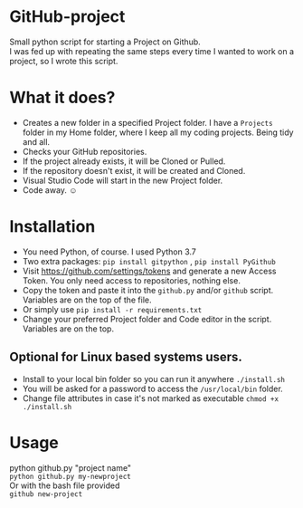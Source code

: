 # GitHub-project

Small python script for starting a Project on Github.  
I was fed up with repeating the same steps every time I wanted to work on a project, so I wrote this script.

# What it does?

 - Creates a new folder in a specified Project folder. I have a `Projects` folder in my Home folder, where I keep all my coding projects. Being tidy and all.  
 - Checks your GitHub repositories.
 - If the project already exists, it will be Cloned or Pulled.
 - If the repository doesn't exist, it will be created and Cloned.
 - Visual Studio Code will start in the new Project folder.
 - Code away. :relaxed:
 
 # Installation
 
 - You need Python, of course. I used Python 3.7
 - Two extra packages: `pip install gitpython` , `pip install PyGithub`
 - Visit https://github.com/settings/tokens and generate a new Access Token. You only need access to repositories, nothing else.  
 - Copy the token and paste it into the `github.py` and/or `github` script. Variables are on the top of the file.  
 - Or simply use `pip install -r requirements.txt`
 - Change your preferred Project folder and Code editor in the script. Variables are on the top.
 
 ## Optional for Linux based systems users.
 
  - Install to your local bin folder so you can run it anywhere `./install.sh`
  - You will be asked for a password to access the `/usr/local/bin` folder.
  - Change file attributes in case it's not marked as executable `chmod +x ./install.sh`
  

# Usage

python github.py "project name"  
`python github.py my-newproject`  
Or with the bash file provided  
`github new-project`


